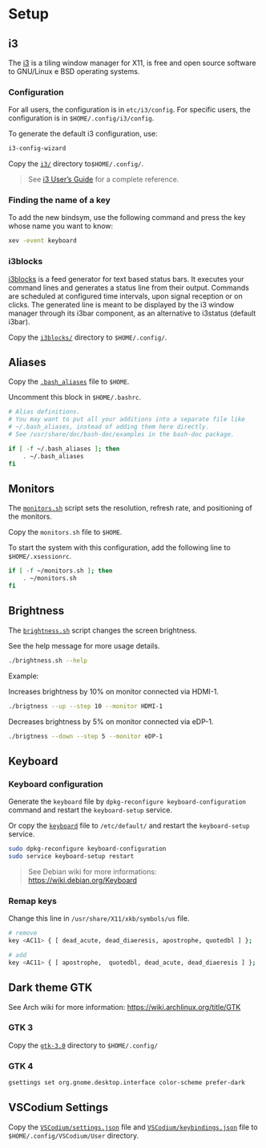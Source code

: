 # Setup

## i3

The [i3](https://i3wm.org/) is a tiling window manager for X11, is free and open source software to GNU/Linux e BSD operating systems.

### Configuration

For all users, the configuration is in `etc/i3/config`. For specific users, the configuration is in `$HOME/.config/i3/config`.

To generate the default i3 configuration, use:

```bash
i3-config-wizard
```

Copy the [`i3/`](./i3) directory to`$HOME/.config/`.

> See [i3 User’s Guide](https://i3wm.org/docs/userguide.html) for a complete reference.

### Finding the name of a key

To add the new bindsym, use the following command and press the key whose name you want to know:

```bash
xev -event keyboard
```

### i3blocks

[i3blocks](https://github.com/vivien/i3blocks) is a feed generator for text based status bars.
It executes your command lines and generates a status line from their output.
Commands are scheduled at configured time intervals, upon signal reception or on clicks.
The generated line is meant to be displayed by the i3 window manager through its i3bar component, as an alternative to i3status (default i3bar).

Copy the [`i3blocks/`](./i3blocks) directory to `$HOME/.config/`.


## Aliases

Copy the [`.bash_aliases`](./.bash_aliases) file to `$HOME`.

Uncomment this block in `$HOME/.bashrc`.

```bash
# Alias definitions.
# You may want to put all your additions into a separate file like
# ~/.bash_aliases, instead of adding them here directly.
# See /usr/share/doc/bash-doc/examples in the bash-doc package.

if [ -f ~/.bash_aliases ]; then
    . ~/.bash_aliases
fi
```

## Monitors

The [`monitors.sh`](./monitors.sh) script sets the resolution, refresh rate, and positioning of the monitors.

Copy the `monitors.sh` file to `$HOME`.

To start the system with this configuration, add the following line to `$HOME/.xsessionrc`.

```bash
if [ -f ~/monitors.sh ]; then
    . ~/monitors.sh
fi
```

## Brightness

The [`brightness.sh`](./brightness.sh) script changes the screen brightness.

See the help message for more usage details.

```bash
./brightness.sh --help
```

Example:

Increases brightness by 10% on monitor connected via HDMI-1.

```bash
./brigtness --up --step 10 --monitor HDMI-1
```

Decreases brightness by 5% on monitor connected via eDP-1.

```bash
./brigtness --down --step 5 --monitor eDP-1
```

## Keyboard

### Keyboard configuration

Generate the `keyboard` file by `dpkg-reconfigure keyboard-configuration` command and restart the `keyboard-setup` service.

Or copy the [`keyboard`](./keyboard) file to `/etc/default/` and restart the `keyboard-setup` service.

```bash
sudo dpkg-reconfigure keyboard-configuration
sudo service keyboard-setup restart
```

> See Debian wiki for more informations: https://wiki.debian.org/Keyboard

### Remap keys

Change this line in `/usr/share/X11/xkb/symbols/us` file.

```bash
# remove
key <AC11> { [ dead_acute, dead_diaeresis, apostrophe, quotedbl ] };

# add
key <AC11> { [ apostrophe,  quotedbl, dead_acute, dead_diaeresis ] };
```

## Dark theme GTK

See Arch wiki for more information: https://wiki.archlinux.org/title/GTK

### GTK 3

Copy the [`gtk-3.0`](./gtk-3.0) directory to `$HOME/.config/`

### GTK 4

```bash
gsettings set org.gnome.desktop.interface color-scheme prefer-dark
```

## VSCodium Settings

Copy the [`VSCodium/settings.json`](settings.json) file
and [`VSCodium/keybindings.json`](keybindings.json) file
to `$HOME/.config/VSCodium/User` directory.

